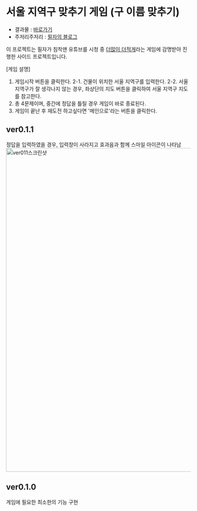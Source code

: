 # 서울 지역구 맞추기 게임 (구 이름 맞추기)

* 결과물 : <a href="https://jyy1554.github.io/gu-quiz/">바로가기<a>
* 주저리주저리 : <a href="https://blog.naver.com/uyon77/222660387973">필자의 블로그<a>

이 프로젝트는 필자가 침착맨 유튜브를 시청 중 <a href="https://www.higherlowerkorea.com/">더많이 더적게<a>라는 게임에 감명받아 진행한 사이드 프로젝트입니다.

[게임 설명]
1. 게임시작 버튼을 클릭한다.
2-1. 건물이 위치한 서울 지역구를 입력한다.
2-2. 서울 지역구가 잘 생각나지 않는 경우, 좌상단의 지도 버튼을 클릭하여 서울 지역구 지도를 참고한다.
3. 총 4문제이며, 중간에 정답을 틀릴 경우 게임이 바로 종료된다.
4. 게임이 끝난 후 재도전 하고싶다면 '메인으로'라는 버튼을 클릭한다.

  
## ver0.1.1
정답을 입력하였을 경우, 입력창이 사라지고 효과음과 함께 스마일 아이콘이 나타남
<img width="883" alt="ver011스크린샷" src="https://user-images.githubusercontent.com/74459565/156127731-564b09c9-1f58-4e2b-8541-2c0b9bf6b468.png">

  
  
## ver0.1.0
게임에 필요한 최소한의 기능 구현
